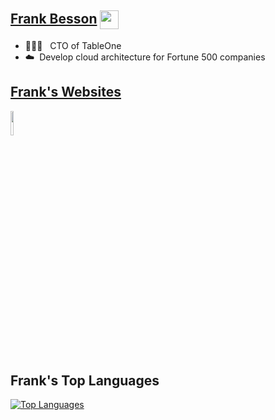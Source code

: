 ## [Frank Besson]( https://linktr.ee/frankbesson ) <img src="https://frankbesson.com/static/icons/frankbesson.ico" style="width: 30px; height: 30px; text-align: center; vertical-align: middle;">
- 👨🏻‍💻&nbsp;&nbsp;&nbsp;CTO of TableOne
- ☁️&nbsp;&nbsp;Develop cloud architecture for Fortune 500 companies

## [Frank's Websites]( https://linktr.ee/frankbesson )
<img src="https://frankbesson.com/static/images/linktree.svg" style="width:10%;">

## Frank's Top Languages
[![Top Languages](https://github-readme-stats.vercel.app/api/top-langs/?username=frank-besson&layout=compact)](https://github.com/anuraghazra/github-readme-stats)
